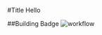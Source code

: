 #Title
Hello

##Building Badge
![workflow](https://github.com/<UserName>/<RepositoryName>/actions/workflows/main.yml/badge.svg)